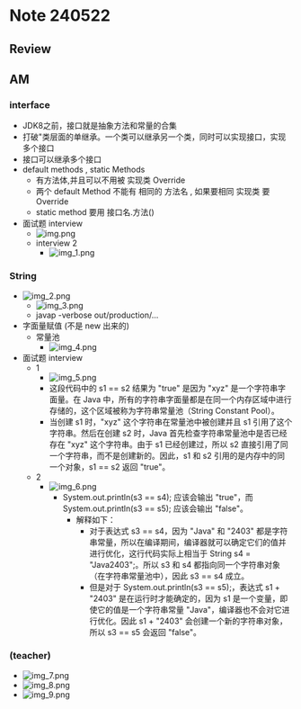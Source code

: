 # Note 240522
## Review

## AM
### interface
- JDK8之前，接口就是抽象方法和常量的合集
- 打破"类层面的单继承。一个类可以继承另一个类，同时可以实现接口，实现多个接口
- 接口可以继承多个接口
- default methods , static Methods 
  - 有方法体,并且可以不用被 实现类 Override
  - 两个 default Method 不能有 相同的 方法名 , 如果要相同 实现类 要 Override 
  - static method 要用 接口名.方法()
- 面试题 interview
  - ![img.png](img.png)
  - interview 2
    - ![img_1.png](img_1.png)

### String
- ![img_2.png](img_2.png)
  - ![img_3.png](img_3.png)
  - javap -verbose out/production/...
- 字面量赋值 (不是 new 出来的)
  - 常量池
    - ![img_4.png](img_4.png)
- 面试题 interview
  - 1
    - ![img_5.png](img_5.png)
    - 这段代码中的 s1 == s2 结果为 "true" 是因为 "xyz" 是一个字符串字面量。在 Java 中，所有的字符串字面量都是在同一个内存区域中进行存储的，这个区域被称为字符串常量池（String Constant Pool）。
    - 当创建 s1 时，"xyz" 这个字符串在常量池中被创建并且 s1 引用了这个字符串。然后在创建 s2 时，Java 首先检查字符串常量池中是否已经存在 "xyz" 这个字符串。由于 s1 已经创建过，所以 s2 直接引用了同一个字符串，而不是创建新的。因此，s1 和 s2 引用的是内存中的同一个对象，s1 == s2 返回 "true"。
  - 2 
    - ![img_6.png](img_6.png)
      - System.out.println(s3 == s4); 应该会输出 "true"，而 System.out.println(s3 == s5); 应该会输出 "false"。
        - 解释如下：
          - 对于表达式 s3 == s4，因为 "Java" 和 "2403" 都是字符串常量，所以在编译期间，编译器就可以确定它们的值并进行优化，这行代码实际上相当于 String s4 = "Java2403";。所以 s3 和 s4 都指向同一个字符串对象（在字符串常量池中），因此 s3 == s4 成立。
          - 但是对于 System.out.println(s3 == s5);，表达式 s1 + "2403" 是在运行时才能确定的，因为 s1 是一个变量，即使它的值是一个字符串常量 "Java"，编译器也不会对它进行优化。因此 s1 + "2403" 会创建一个新的字符串对象，所以 s3 == s5 会返回 "false"。

### (teacher) 
- ![img_7.png](img_7.png)
- ![img_8.png](img_8.png)
- ![img_9.png](img_9.png)